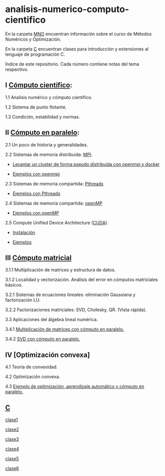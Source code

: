 # analisis-numerico-computo-cientifico

En la carpeta [MNO](MNO) encuentran información sobre el curso de Métodos Numéricos y Optimización.

En la carpeta [C](C) encuentran clases para introducción y extensiones al lenguaje de programación C.

Índice de este repositorio. Cada número contiene notas del tema respectivo.

## I [Cómputo científico](https://www.dropbox.com/sh/2o888m9v7i3ngsf/AACRxfa8bIl-LMBl7Jtb-y72a?dl=0):

1.1 Analisis numérico y cómputo científico.

1.2 Sistema de punto flotante.

1.3 Condición, estabilidad y normas.

## II [Cómputo en paralelo](https://www.dropbox.com/sh/vrdgj7bugi1flyp/AAAMP6R2n5GZY71KXkWT4ZEja?dl=0):

2.1 Un poco de historia y generalidades.

2.2 Sistemas de memoria distribuida: [MPI](C/extensiones_a_C/MPI).

* [Levantar un cluster de forma pseudo distribuida con openmpi y docker](C/extensiones_a_C/MPI/openMPI/)

* [Ejemplos con openmpi](C/extensiones_a_C/MPI/openMPI/ejemplos/)

2.3 Sistemas de memoria compartida: [Pthreads](C/extensiones_a_C/Pthreads)

* [Ejemplos con Pthreads](C/extensiones_a_C/Pthreads/ejemplos/)

2.4 Sistemas de memoria compartida: [openMP](C/extensiones_a_C/openMP)

* [Ejemplos con openMP](C/extensiones_a_C/openMP/ejemplos/)

2.5 Compute Unified Device Architecture ([CUDA](C/extensiones_a_C/CUDA/)).

* [Instalación](C/extensiones_a_C/CUDA/instalacion)

* [Ejemplos](C/extensiones_a_C/CUDA/ejemplos/)

## III [Cómputo matricial](https://www.dropbox.com/sh/azwz5p69bnbamtw/AAB5t2SafFK_1XvthNT9Tflda?dl=0)

3.1.1 Multiplicación de matrices y estructura de datos.

3.1.2 Localidad y vectorización. Análisis del error en cómputos matriciales básicos.

3.2.1 Sistemas de ecuaciones lineales: eliminación Gaussiana y factorización LU.

3.2.2 Factorizaciones matriciales: SVD, Cholesky, QR. (Vista rápida).

3.3 Aplicaciones del álgebra lineal numérica.

3.4.1 [Multiplicación de matrices con cómputo en paralelo.](https://www.dropbox.com/s/bgoua82py00h22o/3.4.1.Multiplicacion_de_matrices_con_computo_en_paralelo.pdf?dl=0)

3.4.2 [SVD con cómputo en paralelo.](https://www.dropbox.com/s/p8p905v34uth28w/3.4.2.SVD_con_computo_en_paralelo.pdf?dl=0)

## IV [Optimización convexa]

4.1 Teoría de convexidad.

4.2 Optimización convexa.

4.3 [Ejemplo de optimización, aprendizaje automático y cómputo en paralelo.](https://www.dropbox.com/s/qf416dacvh0nvq6/MSV_RL_tesis_maestria_Erick.pdf?dl=0)

## [C](C/)

[clase1](C/clases/clase1.md)

[clase2](C/clases/clase2.md)

[clase3](C/clases/clase3.md)

[clase4](C/clases/clase4.md)

[clase5](C/clases/clase5.md)

[clase6](C/clases/clase6.md)